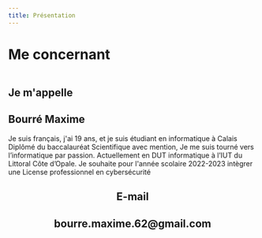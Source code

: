 ```yaml
---
title: Présentation
---
```


<div class="content dark" >

# Me concernant

<div style="display:flex;">
<image-border src="profil.jpg" alt="profil"></image-border>
<div class="text">
<h2 class="inline">Je m'appelle </h2><h2 class="color inline">Bourré Maxime</h2>

Je suis français, j'ai 19 ans, et je suis étudiant en informatique à Calais
Diplômé du baccalauréat Scientifique avec mention, Je me suis tourné vers l’informatique par passion. Actuellement en DUT informatique à l’IUT du Littoral Côte d’Opale.
Je souhaite pour l'année scolaire 2022-2023 intègrer une License professionnel en cybersécurité

<div style="text-align:center">
    <h2 class="color">E-mail<h2>
    bourre.maxime.62@gmail.com
</div>

</div>

</div>
</div>
